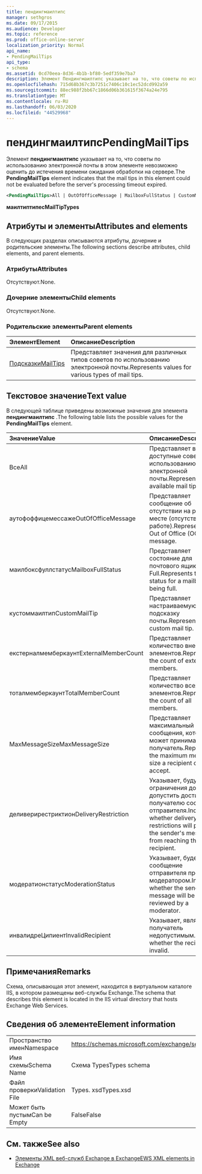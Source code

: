 ```yaml
---
title: пендингмаилтипс
manager: sethgros
ms.date: 09/17/2015
ms.audience: Developer
ms.topic: reference
ms.prod: office-online-server
localization_priority: Normal
api_name:
- PendingMailTips
api_type:
- schema
ms.assetid: 0cd70eea-8d36-4b1b-bf80-5edf359e7ba7
description: Элемент Пендингмаилтипс указывает на то, что советы по использованию электронной почты в этом элементе невозможно оценить до истечения времени ожидания обработки на сервере.
ms.openlocfilehash: 715d68b367c3b7251c7406c10c1ec52dcd992a59
ms.sourcegitcommit: 88ec988f2bb67c1866d06b361615f3674a24e795
ms.translationtype: MT
ms.contentlocale: ru-RU
ms.lasthandoff: 06/03/2020
ms.locfileid: "44529968"
---
```

# <a name="pendingmailtips"></a><span data-ttu-id="833a3-103">пендингмаилтипс</span><span class="sxs-lookup"><span data-stu-id="833a3-103">PendingMailTips</span></span>

<span data-ttu-id="833a3-104">Элемент **пендингмаилтипс** указывает на то, что советы по использованию электронной почты в этом элементе невозможно оценить до истечения времени ожидания обработки на сервере.</span><span class="sxs-lookup"><span data-stu-id="833a3-104">The **PendingMailTips** element indicates that the mail tips in this element could not be evaluated before the server's processing timeout expired.</span></span> 
  
```XML
<PendingMailTips>All | OutOfOfficeMessage | MailboxFullStatus | CustomMailTip | ExternalMemberCount | TotalMemberCount | MaxMessageSize | DeliveryRestriction | ModerateStatus | InvalidRecipient</PendingMailTips>
```

 <span data-ttu-id="833a3-105">**маилтиптипес**</span><span class="sxs-lookup"><span data-stu-id="833a3-105">**MailTipTypes**</span></span>
## <a name="attributes-and-elements"></a><span data-ttu-id="833a3-106">Атрибуты и элементы</span><span class="sxs-lookup"><span data-stu-id="833a3-106">Attributes and elements</span></span>

<span data-ttu-id="833a3-107">В следующих разделах описываются атрибуты, дочерние и родительские элементы.</span><span class="sxs-lookup"><span data-stu-id="833a3-107">The following sections describe attributes, child elements, and parent elements.</span></span>
  
### <a name="attributes"></a><span data-ttu-id="833a3-108">Атрибуты</span><span class="sxs-lookup"><span data-stu-id="833a3-108">Attributes</span></span>

<span data-ttu-id="833a3-109">Отсутствуют.</span><span class="sxs-lookup"><span data-stu-id="833a3-109">None.</span></span>
  
### <a name="child-elements"></a><span data-ttu-id="833a3-110">Дочерние элементы</span><span class="sxs-lookup"><span data-stu-id="833a3-110">Child elements</span></span>

<span data-ttu-id="833a3-111">Отсутствуют.</span><span class="sxs-lookup"><span data-stu-id="833a3-111">None.</span></span>
  
### <a name="parent-elements"></a><span data-ttu-id="833a3-112">Родительские элементы</span><span class="sxs-lookup"><span data-stu-id="833a3-112">Parent elements</span></span>

|<span data-ttu-id="833a3-113">**Элемент**</span><span class="sxs-lookup"><span data-stu-id="833a3-113">**Element**</span></span>|<span data-ttu-id="833a3-114">**Описание**</span><span class="sxs-lookup"><span data-stu-id="833a3-114">**Description**</span></span>|
|:-----|:-----|
|[<span data-ttu-id="833a3-115">Подсказки</span><span class="sxs-lookup"><span data-stu-id="833a3-115">MailTips</span></span>](mailtips.md) <br/> |<span data-ttu-id="833a3-116">Представляет значения для различных типов советов по использованию электронной почты.</span><span class="sxs-lookup"><span data-stu-id="833a3-116">Represents values for various types of mail tips.</span></span>  <br/> |
   
## <a name="text-value"></a><span data-ttu-id="833a3-117">Текстовое значение</span><span class="sxs-lookup"><span data-stu-id="833a3-117">Text value</span></span>

<span data-ttu-id="833a3-118">В следующей таблице приведены возможные значения для элемента **пендингмаилтипс** .</span><span class="sxs-lookup"><span data-stu-id="833a3-118">The following table lists the possible values for the **PendingMailTips** element.</span></span> 
  
|<span data-ttu-id="833a3-119">**Значение**</span><span class="sxs-lookup"><span data-stu-id="833a3-119">**Value**</span></span>|<span data-ttu-id="833a3-120">**Описание**</span><span class="sxs-lookup"><span data-stu-id="833a3-120">**Description**</span></span>|
|:-----|:-----|
|<span data-ttu-id="833a3-121">Все</span><span class="sxs-lookup"><span data-stu-id="833a3-121">All</span></span>  <br/> |<span data-ttu-id="833a3-122">Представляет все доступные советы по использованию электронной почты.</span><span class="sxs-lookup"><span data-stu-id="833a3-122">Represents all available mail tips.</span></span>  <br/> |
|<span data-ttu-id="833a3-123">аутофоффицемессаже</span><span class="sxs-lookup"><span data-stu-id="833a3-123">OutOfOfficeMessage</span></span>  <br/> |<span data-ttu-id="833a3-124">Представляет сообщение об отсутствии на рабочем месте (отсутствие на работе).</span><span class="sxs-lookup"><span data-stu-id="833a3-124">Represents the Out of Office (OOF) message.</span></span>  <br/> |
|<span data-ttu-id="833a3-125">маилбоксфуллстатус</span><span class="sxs-lookup"><span data-stu-id="833a3-125">MailboxFullStatus</span></span>  <br/> |<span data-ttu-id="833a3-126">Представляет состояние для почтового ящика Full.</span><span class="sxs-lookup"><span data-stu-id="833a3-126">Represents the status for a mailbox being full.</span></span>  <br/> |
|<span data-ttu-id="833a3-127">кустоммаилтип</span><span class="sxs-lookup"><span data-stu-id="833a3-127">CustomMailTip</span></span>  <br/> |<span data-ttu-id="833a3-128">Представляет настраиваемую подсказку почты.</span><span class="sxs-lookup"><span data-stu-id="833a3-128">Represents a custom mail tip.</span></span>  <br/> |
|<span data-ttu-id="833a3-129">екстерналмемберкаунт</span><span class="sxs-lookup"><span data-stu-id="833a3-129">ExternalMemberCount</span></span>  <br/> |<span data-ttu-id="833a3-130">Представляет количество внешних элементов.</span><span class="sxs-lookup"><span data-stu-id="833a3-130">Represents the count of external members.</span></span>  <br/> |
|<span data-ttu-id="833a3-131">тоталмемберкаунт</span><span class="sxs-lookup"><span data-stu-id="833a3-131">TotalMemberCount</span></span>  <br/> |<span data-ttu-id="833a3-132">Представляет количество всех элементов.</span><span class="sxs-lookup"><span data-stu-id="833a3-132">Represents the count of all members.</span></span>  <br/> |
|<span data-ttu-id="833a3-133">MaxMessageSize</span><span class="sxs-lookup"><span data-stu-id="833a3-133">MaxMessageSize</span></span>  <br/> |<span data-ttu-id="833a3-134">Представляет максимальный размер сообщения, которое может принимать получатель.</span><span class="sxs-lookup"><span data-stu-id="833a3-134">Represents the maximum message size a recipient can accept.</span></span>  <br/> |
|<span data-ttu-id="833a3-135">деливерирестриктион</span><span class="sxs-lookup"><span data-stu-id="833a3-135">DeliveryRestriction</span></span>  <br/> |<span data-ttu-id="833a3-136">Указывает, будут ли ограничения доставки допустить достижение получателю сообщения отправителя.</span><span class="sxs-lookup"><span data-stu-id="833a3-136">Indicates whether delivery restrictions will prevent the sender's message from reaching the recipient.</span></span>  <br/> |
|<span data-ttu-id="833a3-137">модератионстатус</span><span class="sxs-lookup"><span data-stu-id="833a3-137">ModerationStatus</span></span>  <br/> |<span data-ttu-id="833a3-138">Указывает, будет ли сообщение отправителя проверено модератором.</span><span class="sxs-lookup"><span data-stu-id="833a3-138">Indicates whether the sender's message will be reviewed by a moderator.</span></span>  <br/> |
|<span data-ttu-id="833a3-139">инвалидреЦипиент</span><span class="sxs-lookup"><span data-stu-id="833a3-139">InvalidRecipient</span></span>  <br/> |<span data-ttu-id="833a3-140">Указывает, является ли получатель недопустимым.</span><span class="sxs-lookup"><span data-stu-id="833a3-140">Indicates whether the recipient is invalid.</span></span>  <br/> |
   
## <a name="remarks"></a><span data-ttu-id="833a3-141">Примечания</span><span class="sxs-lookup"><span data-stu-id="833a3-141">Remarks</span></span>

<span data-ttu-id="833a3-142">Схема, описывающая этот элемент, находится в виртуальном каталоге IIS, в котором размещены веб-службы Exchange.</span><span class="sxs-lookup"><span data-stu-id="833a3-142">The schema that describes this element is located in the IIS virtual directory that hosts Exchange Web Services.</span></span>
  
## <a name="element-information"></a><span data-ttu-id="833a3-143">Сведения об элементе</span><span class="sxs-lookup"><span data-stu-id="833a3-143">Element information</span></span>

|||
|:-----|:-----|
|<span data-ttu-id="833a3-144">Пространство имен</span><span class="sxs-lookup"><span data-stu-id="833a3-144">Namespace</span></span>  <br/> |https://schemas.microsoft.com/exchange/services/2006/types  <br/> |
|<span data-ttu-id="833a3-145">Имя схемы</span><span class="sxs-lookup"><span data-stu-id="833a3-145">Schema Name</span></span>  <br/> |<span data-ttu-id="833a3-146">Схема Types</span><span class="sxs-lookup"><span data-stu-id="833a3-146">Types schema</span></span>  <br/> |
|<span data-ttu-id="833a3-147">Файл проверки</span><span class="sxs-lookup"><span data-stu-id="833a3-147">Validation File</span></span>  <br/> |<span data-ttu-id="833a3-148">Types. xsd</span><span class="sxs-lookup"><span data-stu-id="833a3-148">Types.xsd</span></span>  <br/> |
|<span data-ttu-id="833a3-149">Может быть пустым</span><span class="sxs-lookup"><span data-stu-id="833a3-149">Can be Empty</span></span>  <br/> |<span data-ttu-id="833a3-150">False</span><span class="sxs-lookup"><span data-stu-id="833a3-150">False</span></span>  <br/> |
   
## <a name="see-also"></a><span data-ttu-id="833a3-151">См. также</span><span class="sxs-lookup"><span data-stu-id="833a3-151">See also</span></span>



- [<span data-ttu-id="833a3-152">Элементы XML веб-служб Exchange в Exchange</span><span class="sxs-lookup"><span data-stu-id="833a3-152">EWS XML elements in Exchange</span></span>](ews-xml-elements-in-exchange.md)

